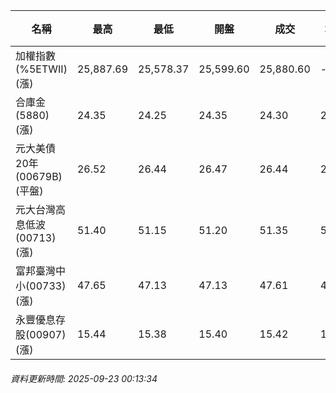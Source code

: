 | 名稱 | 最高 | 最低 | 開盤 | 成交 | 均價 | 成交金額(億) | 昨收 | 漲跌幅 | 漲跌 | 總量 | 昨量 | 振幅 |
| -------- | -------- | -------- | -------- |-------- | -------- | -------- |-------- |-------- |-------- | -------- | -------- |-------- |
|加權指數(%5ETWII) (漲)|25,887.69|25,578.37|25,599.60|25,880.60|-|4,706.26|25,578.37|1.18%|302.23|7,792,584|0|1.21%|
|合庫金(5880) (漲)|24.35|24.25|24.35|24.30|24.30|1.12|24.25|0.21%|0.05|4,599|14,307|0.41%|
|元大美債20年(00679B) (平盤)|26.52|26.44|26.47|26.44|26.47|7.59|26.44|0.00%|0.00|28,689|44,343|0.30%|
|元大台灣高息低波(00713) (漲)|51.40|51.15|51.20|51.35|51.28|6.14|51.20|0.29%|0.15|11,982|9,327|0.49%|
|富邦臺灣中小(00733) (漲)|47.65|47.13|47.13|47.61|47.51|0.469|47.09|1.10%|0.52|988|1,075|1.10%|
|永豐優息存股(00907) (漲)|15.44|15.38|15.40|15.42|15.42|0.078|15.40|0.13%|0.02|505|690|0.39%|
###### 資料更新時間: 2025-09-23 00:13:34